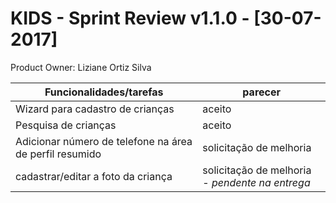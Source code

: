 # KIDS - Sprint Review v1.1.0 - [30-07-2017]

Product Owner: Liziane Ortiz Silva 

| Funcionalidades/tarefas                             | parecer |
| ------ | ------ |
| Wizard para cadastro de crianças                    | aceito |
| Pesquisa de crianças                                | aceito |
| Adicionar número de telefone na área de perfil resumido |solicitação de melhoria|
| cadastrar/editar a foto da criança                  | solicitação de melhoria - *pendente na entrega*|